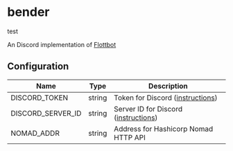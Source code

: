 # bender
test

An Discord implementation of [Flottbot](https://github.com/target/flottbot)

## Configuration

| Name              | Type   | Description                                                                                                                                 |
| ----------------- | ------ | ------------------------------------------------------------------------------------------------------------------------------------------- |
| DISCORD_TOKEN     | string | Token for Discord ([instructions](https://target.github.io/flottbot-docs/basics/discord/))                                                  |
| DISCORD_SERVER_ID | string | Server ID for Discord ([instructions](https://support.discord.com/hc/en-us/articles/206346498-Where-can-I-find-my-User-Server-Message-ID-)) |
| NOMAD_ADDR        | string | Address for Hashicorp Nomad HTTP API                                                                                                        |
